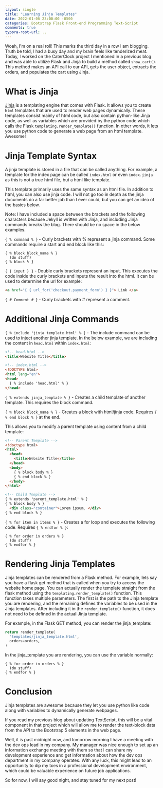```yaml
---
layout: single
title: "Learning Jinja Templates"
date: 2022-01-06 23:00:00 -0500
categories: Bootstrap Flask Front-end Programming Text-Script
comments: true
typora-root-url: ..
---
```


Woah, I'm on a real roll! This marks the third day in a row I am blogging. Truth be told, I had a busy day and my brain feels like tenderized meat. Today, I worked on the CaterClock project I mentioned in a previous blog and was able to utilize Flask and Jinja to build a method called `show_cart()`. This method makes an API call to our API, gets the user object, extracts the orders, and populates the cart using Jinja.

# What is Jinja

[Jinja](https://jinja.palletsprojects.com/en/3.0.x/) is a templating engine that comes with Flask. It allows you to create `html` templates that are used to render web pages dynamically. These templates consist mainly of html code, but also contain python-like Jinja code, as well as variables which are provided by the python code which calls the Flask `templating.render_template()` function. In other words, it lets you use python code to generate a web page from an html template. Awesome!

# Jinja Template Syntax

A jinja template is stored in a file that can be called anything. For example, a template for the index page can be called `index.html` or even `index.jinja` as this is not a true html file, but a html  like template.

This template primarily uses the same syntax as an html file. In addition to html, you can also use jinja code. I will not go too in depth as the jinja documents do a far better job than I ever could, but you can get an idea of the basics below.

Note: I have included a space between the brackets and the following characters because Jekyll is written with Jinja, and including Jinja commands breaks the blog. There should be no space in the below examples.

`{ % command % }` - Curly brackets with % represent a jinja command. Some commands require a start and end block like this:

```
{ % block block_name % }
  (do stuff)
{ % block % }
```

`{ { input } }` - Double curly brackets represent an input. This executes the code inside the curly brackets and inputs the result into the html. It can be used to determine the url for example:

```html
<a href="{ { url_for('checkout.payment_form') } }"> Link </a>
```

`{ # Comment # }` - Curly brackets with # represent a comment.

# Additional Jinja Commands

`{ % include 'jinja_template.html' % }` - The include command can be used to inject another jinja template. In the below example, we are including the content in `head.html` within `index.html`:

```html
<!-- head.html -->
<title>Website Title</title>
```

```html
<!-- index.html -->
<!DOCTYPE html>
<html lang="en">
<head>
  { % include 'head.html' % }
</head>
```

`{ % extends jinja_template % }` - Creates a child template of another template. This requires the block command.

`{ % block block_name % }` - Creates a block with html/jinja code. Requires `{ % end block % }` at the end.

This allows you to modify a parent template using content from a child template:

```html
<!-- Parent Template -->
<!doctype html>
<html>
  <head>
    <title>Website Title</title>
  </head>
  <body>
    { % block body % }
    { % end block % }
  </body>
</html>
```

```html
<!-- Child Template -->
{ % extends 'parent_template.html' % }
{ % block body % }
  <div class="container">Lorem ipsum. </div>
{ % end block % }
```

`{ % for item in items % }` - Creates a for loop and executes the following code. Requires `{ % endfor % }`:

```
{ % for order in orders % }
  (do stuff)
{ % endfor % }
```

# Rendering Jinja Templates

Jinja templates can be rendered from a Flask method. For example, lets say you have a flask get method that is called when you try to access the website home page. You can actually render the template straight from the flask method using the `templating.render_template()` function. This function takes multiple parameters. The first is the path to the Jinja template you are rendering, and the remaining defines the variables to be used in the Jinja templates. After including it in the `render_template()` function, it does not need to be defined in the actual Jinja template.

For example, in the Flask GET method, you can render the jinja_template:

```python
return render_template(
  'templates/jinja_template.html',
  orders=orders,
)
```

In the jinja_template you are rendering, you can use the variable normally:


```
{ % for order in orders % }
  (do stuff)
{ % endfor % }
```

# Conclusion

Jinja templates are awesome because they let you use python like code along with variables to dynamically generate webpages.

If you read my previous blog about updating TextScript, this will be a vital component in that project which will allow me to render the text-block data from the API to the Bootstrap 5 elements in the web page.

Well, it is past midnight now, and tomorrow morning I have a meeting with the dev ops lead in my company. My manager was nice enough to set up an information exchange meeting with them so that I can share my development experience and get information about how the dev ops department in my company operates. With any luck, this might lead to an opportunity to dip my toes in a professional development environment, which could be valuable experience on future job applications.

So for now, I will say good night, and stay tuned for my next post!
